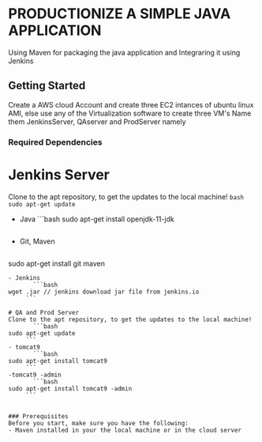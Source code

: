 # PRODUCTIONIZE A SIMPLE JAVA APPLICATION
Using Maven for packaging the java application and Integraring it using Jenkins

## Getting Started
Create a AWS cloud Account and create three EC2 intances of ubuntu linux AMI, else use any of the Virtualization
software to create three VM's
Name them JenkinsServer, QAserver and ProdServer namely

### Required Dependencies 
# Jenkins Server
Clone to the apt repository, to get the updates to the local machine!
       ```bash
sudo apt-get update
     ```
- Java
       ```bash
  sudo apt-get install openjdk-11-jdk

     ```
- Git, Maven
     ```bash
sudo apt-get install git maven
```
- Jenkins
       ```bash
wget .jar // jenkins download jar file from jenkins.io
     ```

# QA and Prod Server
Clone to the apt repository, to get the updates to the local machine!
       ```bash
sudo apt-get update
     ```
- tomcat9
       ```bash
sudo apt-get install tomcat9
     ```
-tomcat9 -admin
       ```bash
sudo apt-get install tomcat9 -admin
     ```


### Prerequisites
Before you start, make sure you have the following:
- Maven installed in your the local machine or in the cloud server
